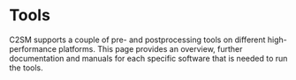 
# Tools

C2SM supports a couple of pre- and postprocessing tools on different high-performance platforms.
This page provides an overview, further documentation and manuals for each specific software that is needed to run the tools.

